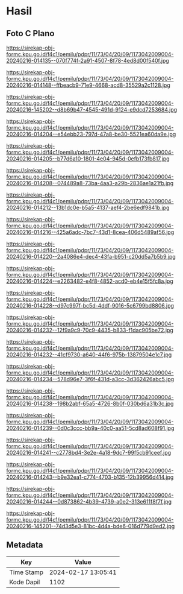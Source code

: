 # Hasil

## Foto C Plano

https://sirekap-obj-formc.kpu.go.id/f4c1/pemilu/pdpr/11/73/04/20/09/1173042009004-20240216-014135--070f774f-2a91-4507-8f78-4ed8d00f540f.jpg

https://sirekap-obj-formc.kpu.go.id/f4c1/pemilu/pdpr/11/73/04/20/09/1173042009004-20240216-014148--ffbeacb9-71e9-4668-acd8-35529a2c1128.jpg

https://sirekap-obj-formc.kpu.go.id/f4c1/pemilu/pdpr/11/73/04/20/09/1173042009004-20240216-145202--d8b69b47-4545-491d-9124-e9dcd7253684.jpg

https://sirekap-obj-formc.kpu.go.id/f4c1/pemilu/pdpr/11/73/04/20/09/1173042009004-20240216-014204--e54ebb23-797d-47a8-be30-5521ea60da9e.jpg

https://sirekap-obj-formc.kpu.go.id/f4c1/pemilu/pdpr/11/73/04/20/09/1173042009004-20240216-014205--b77d6a10-1801-4e04-945d-0efb173fb817.jpg

https://sirekap-obj-formc.kpu.go.id/f4c1/pemilu/pdpr/11/73/04/20/09/1173042009004-20240216-014208--074489a8-73ba-4aa3-a29b-2836ae1a21fb.jpg

https://sirekap-obj-formc.kpu.go.id/f4c1/pemilu/pdpr/11/73/04/20/09/1173042009004-20240216-014212--13b1dc0e-b5a5-4137-aef4-2be6edf9841b.jpg

https://sirekap-obj-formc.kpu.go.id/f4c1/pemilu/pdpr/11/73/04/20/09/1173042009004-20240216-014216--425a6adc-7bc7-43d1-8cea-406d5489af56.jpg

https://sirekap-obj-formc.kpu.go.id/f4c1/pemilu/pdpr/11/73/04/20/09/1173042009004-20240216-014220--2a4086e4-dec4-43fa-b951-c20dd5a7b5b9.jpg

https://sirekap-obj-formc.kpu.go.id/f4c1/pemilu/pdpr/11/73/04/20/09/1173042009004-20240216-014224--e2263482-e4f8-4852-acd0-eb4e15f5fc8a.jpg

https://sirekap-obj-formc.kpu.go.id/f4c1/pemilu/pdpr/11/73/04/20/09/1173042009004-20240216-014228--d97c997f-bc5d-4ddf-9016-5c6799bd8806.jpg

https://sirekap-obj-formc.kpu.go.id/f4c1/pemilu/pdpr/11/73/04/20/09/1173042009004-20240216-014232--12f9a9c9-70c9-4435-b833-f1dac905be72.jpg

https://sirekap-obj-formc.kpu.go.id/f4c1/pemilu/pdpr/11/73/04/20/09/1173042009004-20240216-014232--41cf9730-a640-44f6-975b-13879504e1c7.jpg

https://sirekap-obj-formc.kpu.go.id/f4c1/pemilu/pdpr/11/73/04/20/09/1173042009004-20240216-014234--578d96e7-3f6f-431d-a3cc-3d362426abc5.jpg

https://sirekap-obj-formc.kpu.go.id/f4c1/pemilu/pdpr/11/73/04/20/09/1173042009004-20240216-014238--198b2abf-65a5-4726-8b0f-030bd6a31b3c.jpg

https://sirekap-obj-formc.kpu.go.id/f4c1/pemilu/pdpr/11/73/04/20/09/1173042009004-20240216-014239--0d0c3ccc-bb9a-40c0-aa51-5cd8ad608f91.jpg

https://sirekap-obj-formc.kpu.go.id/f4c1/pemilu/pdpr/11/73/04/20/09/1173042009004-20240216-014241--c2778bd4-3e2e-4a18-9dc7-99f5cb91ceef.jpg

https://sirekap-obj-formc.kpu.go.id/f4c1/pemilu/pdpr/11/73/04/20/09/1173042009004-20240216-014243--b9e32ea1-c774-4703-b135-12b39956d414.jpg

https://sirekap-obj-formc.kpu.go.id/f4c1/pemilu/pdpr/11/73/04/20/09/1173042009004-20240216-014244--0d873862-4b39-4739-a0e2-313e611f8f7f.jpg

https://sirekap-obj-formc.kpu.go.id/f4c1/pemilu/pdpr/11/73/04/20/09/1173042009004-20240216-145201--74d3d5e3-81bc-4d4a-bde6-016d779d9ed2.jpg


## Metadata

| Key        | Value               |
| ---------- | ------------------- |
| Time Stamp | 2024-02-17 13:05:41 |
| Kode Dapil | 1102                |



